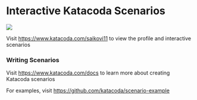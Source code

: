 # Interactive Katacoda Scenarios

[![](http://shields.katacoda.com/katacoda/saikovi11/count.svg)](https://www.katacoda.com/saikovi11 "Get your profile on Katacoda.com")

Visit https://www.katacoda.com/saikovi11 to view the profile and interactive scenarios

### Writing Scenarios
Visit https://www.katacoda.com/docs to learn more about creating Katacoda scenarios

For examples, visit https://github.com/katacoda/scenario-example
